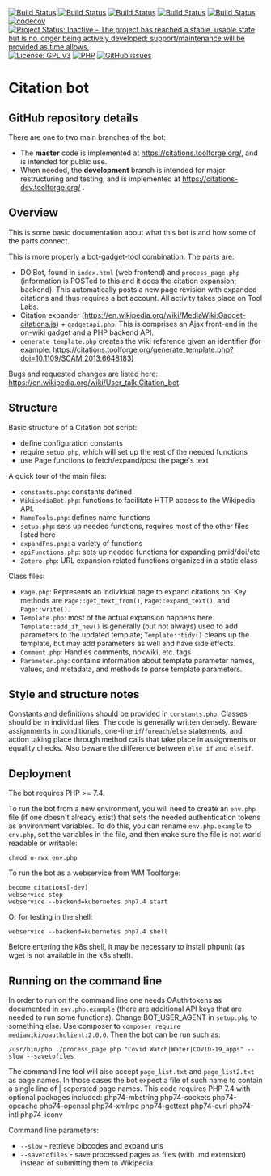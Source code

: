 [![Build Status](https://github.com/ms609/citation-bot/workflows/Bot%20Full%20Test%20Suite/badge.svg)](https://github.com/ms609/citation-bot/actions?query=workflow%3A%22Bot+Full+Test+Suite%22)
[![Build Status](https://github.com/ms609/citation-bot/workflows/CodeQL/badge.svg)](https://github.com/ms609/citation-bot/actions?query=workflow%3A%22CodeQL%22)
[![Build Status](https://github.com/ms609/citation-bot/workflows/PHP%20Static%20Coding%20Tests%20Part%201/badge.svg)](https://github.com/ms609/citation-bot/actions?query=workflow%3A%22PHP+Static+Tests+Part+1%22)
[![Build Status](https://github.com/ms609/citation-bot/workflows/PHP%20Static%20Coding%20Tests%20Part%202/badge.svg)](https://github.com/ms609/citation-bot/actions?query=workflow%3A%22PHP+Static+Tests+Part+2%22)
[![Build Status](https://github.com/ms609/citation-bot/workflows/PHP%20Static%20Security%20Tests/badge.svg)](https://github.com/ms609/citation-bot/actions?query=workflow%3A%22PHP+Security+Tests%22)
[![codecov](https://codecov.io/gh/ms609/citation-bot/branch/master/graph/badge.svg)](https://codecov.io/gh/ms609/citation-bot)
[![Project Status: Inactive - The project has reached a stable, usable state but is no longer being actively developed; support/maintenance will be provided as time allows.](https://www.repostatus.org/badges/latest/inactive.svg)](https://www.repostatus.org/#inactive)
[![License: GPL v3](https://img.shields.io/badge/License-GPLv3-blue.svg)](https://www.gnu.org/licenses/gpl-3.0)
[![PHP ](https://img.shields.io/badge/PHP-7.4-blue.svg)](https://www.php.net)
[![GitHub issues](https://img.shields.io/github/issues/ms609/citation-bot.png)](https://github.com/ms609/citation-bot/issues)


# Citation bot

## GitHub repository details
There are one to two main branches of the bot: 
- The **master** code is implemented at https://citations.toolforge.org/, and is intended for public use.
- When needed, the **development** branch is intended for major restructuring and testing, and is implemented at https://citations-dev.toolforge.org/ .  

## Overview

This is some basic documentation about what this bot is and how some of the parts connect.

This is more properly a bot-gadget-tool combination. The parts are:

* DOIBot, found in `index.html` (web frontend) and `process_page.php` (information is
  POSTed to this and it does the citation expansion; backend). This automatically
  posts a new page revision with expanded citations and thus requires a bot account.
  All activity takes place on Tool Labs.
* Citation expander (https://en.wikipedia.org/wiki/MediaWiki:Gadget-citations.js) + `gadgetapi.php`. This
  is comprises an Ajax front-end in the on-wiki gadget and a PHP backend API.
* `generate_template.php` creates the wiki reference given an identifier (for example: https://citations.toolforge.org/generate_template.php?doi=10.1109/SCAM.2013.6648183)

Bugs and requested changes are listed here: https://en.wikipedia.org/wiki/User_talk:Citation_bot.

## Structure

Basic structure of a Citation bot script:
* define configuration constants
* require `setup.php`, which will set up the rest of the needed functions
* use Page functions to fetch/expand/post the page's text


A quick tour of the main files:
* `constants.php`: constants defined
* `WikipediaBot.php`: functions to facilitate HTTP access to the Wikipedia API.
* `NameTools.php`: defines name functions
* `setup.php`: sets up needed functions, requires most of the other files listed here
* `expandFns.php`: a variety of functions
* `apiFunctions.php`: sets up needed functions for expanding pmid/doi/etc
* `Zotero.php`: URL expansion related functions organized in a static class 

Class files:
* `Page.php`: Represents an individual page to expand citations on. Key methods are
  `Page::get_text_from()`, `Page::expand_text()`, and `Page::write()`.
* `Template.php`: most of the actual expansion happens here.
  `Template::add_if_new()` is generally (but not always) used to add
   parameters to the updated template; `Template::tidy()` cleans up the
   template, but may add parameters as well and have side effects.
* `Comment.php`: Handles comments, nokwiki, etc. tags
* `Parameter.php`: contains information about template parameter names, values,
   and metadata, and methods to parse template parameters.

## Style and structure notes

Constants and definitions should be provided in `constants.php`.
Classes should be in individual files. The code is generally written densely. 
Beware assignments in conditionals, one-line `if`/`foreach`/`else` statements, 
and action taking place through method calls that take place in assignments or equality checks. 
Also beware the difference between `else if` and `elseif`.

## Deployment

The bot requires PHP >= 7.4.

To run the bot from a new environment, you will need to create an `env.php` file (if one doesn't already exist) that sets the needed authentication tokens as environment variables. To do this, you can rename `env.php.example` to `env.php`, set the variables in the file, and then make sure the file is not world readable or writable:

    chmod o-rwx env.php

 To run the bot as a webservice from WM Toolforge:

    become citations[-dev]
    webservice stop
    webservice --backend=kubernetes php7.4 start

Or for testing in the shell:

    webservice --backend=kubernetes php7.4 shell

Before entering the k8s shell, it may be necessary to install phpunit (as wget is not available in the k8s shell).

## Running on the command line
In order to run on the command line one needs OAuth tokens as documented in `env.php.example` (there are additional API keys that are needed to run some functions).  Change BOT_USER_AGENT in `setup.php` to something else. Use composer to `composer require mediawiki/oauthclient:2.0.0`.  Then the bot can be run such as:

    /usr/bin/php ./process_page.php "Covid Watch|Water|COVID-19_apps" --slow --savetofiles
    
The command line tool will also accept `page_list.txt` and `page_list2.txt` as page names.  In those cases the bot expect a file of such name to contain a single line of | seperated page names.  This code requires PHP 7.4 with optional packages included: php74-mbstring php74-sockets php74-opcache php74-openssl php74-xmlrpc php74-gettext php74-curl php74-intl php74-iconv

Command line parameters:
* `--slow` - retrieve bibcodes and expand urls
* `--savetofiles` - save processed pages as files (with .md extension) instead of submitting them to Wikipedia
